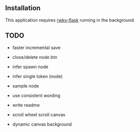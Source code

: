 

## Installation

This application requires [rwkv-flask](https://github.com/iacore/rwkv-flask) running in the background.

## TODO

- faster incremental save

- close/delete node btn


- infer spawn node
- infer single token (node)
- sample node
- use consistent wording
- write readme
- scroll wheel scroll canvas
- dynamic canvas background
